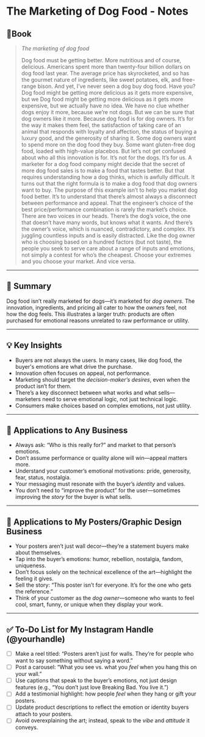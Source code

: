 # The Marketing of Dog Food - Notes
## 📔Book
>_The marketing of dog food_
>
>Dog food must be getting better. More nutritious and of course, delicious. Americans spent more than twenty-four billion dollars on dog food last year. The average price has skyrocketed, and so has the gourmet nature of ingredients, like sweet potatoes, elk, and free-range bison. And yet, I’ve never seen a dog buy dog food. Have you? Dog food might be getting more delicious as it gets more expensive, but we Dog food might be getting more delicious as it gets more expensive, but we actually have no idea. We have no clue whether dogs enjoy it more, because we’re not dogs. But we can be sure that dog owners like it more. Because dog food is for dog owners. It’s for the way it makes them feel, the satisfaction of taking care of an animal that responds with loyalty and affection, the status of buying a luxury good, and the generosity of sharing it. Some dog owners want to spend more on the dog food they buy. Some want gluten-free dog food, loaded with high-value placebos. But let’s not get confused about who all this innovation is for. It’s not for the dogs. It’s for us. A marketer for a dog food company might decide that the secret of more dog food sales is to make a food that tastes better. But that requires understanding how a dog thinks, which is awfully difficult. It turns out that the right formula is to make a dog food that dog owners want to buy. The purpose of this example isn’t to help you market dog food better. It’s to understand that there’s almost always a disconnect between performance and appeal. That the engineer’s choice of the best price/performance combination is rarely the market’s choice. There are two voices in our heads. There’s the dog’s voice, the one that doesn’t have many words, but knows what it wants. And there’s the owner’s voice, which is nuanced, contradictory, and complex. It’s juggling countless inputs and is easily distracted. Like the dog owner who is choosing based on a hundred factors (but not taste), the people you seek to serve care about a range of inputs and emotions, not simply a contest for who’s the cheapest. Choose your extremes and you choose your market. And vice versa.

---
## 📝 Summary  
Dog food isn’t really marketed for dogs—it’s marketed for *dog owners*. The innovation, ingredients, and pricing all cater to how the *owners* feel, not how the dog feels. This illustrates a larger truth: products are often purchased for emotional reasons unrelated to raw performance or utility.

---

## 💡 Key Insights  
- Buyers are not always the users. In many cases, like dog food, the buyer's emotions are what drive the purchase.  
- Innovation often focuses on appeal, not performance.  
- Marketing should target the *decision-maker’s desires*, even when the product isn’t for them.  
- There’s a key disconnect between what works and what sells—marketers need to serve emotional logic, not just technical logic.  
- Consumers make choices based on complex emotions, not just utility.

---

## 🧠 Applications to Any Business  
- Always ask: “Who is this really for?” and market to that person’s emotions.  
- Don’t assume performance or quality alone will win—appeal matters more.  
- Understand your customer’s emotional motivations: pride, generosity, fear, status, nostalgia.  
- Your messaging must resonate with the buyer’s *identity* and values.  
- You don’t need to “improve the product” for the user—sometimes improving the *story* for the buyer is what sells.

---

## 🎨 Applications to My Posters/Graphic Design Business  
- Your posters aren’t just wall decor—they’re a statement buyers make about themselves.  
- Tap into the buyer’s emotions: humor, rebellion, nostalgia, fandom, uniqueness.  
- Don’t focus solely on the technical excellence of the art—highlight the feeling it gives.  
- Sell the story: “This poster isn’t for everyone. It’s for the one who gets the reference.”  
- Think of your customer as the *dog owner*—someone who wants to feel cool, smart, funny, or unique when they display your work.

---

## ✅ To-Do List for My Instagram Handle (@yourhandle)  
- [ ] Make a reel titled: “Posters aren’t just for walls. They’re for people who want to say something without saying a word.”  
- [ ] Post a carousel: “What you see vs. what you *feel* when you hang this on your wall.”  
- [ ] Use captions that speak to the buyer’s emotions, not just design features (e.g., “You don’t just love Breaking Bad. You live it.”)  
- [ ] Add a testimonial highlight: how people *feel* when they hang or gift your posters.  
- [ ] Update product descriptions to reflect the emotion or identity buyers attach to your posters.  
- [ ] Avoid overexplaining the art; instead, speak to the *vibe* and *attitude* it conveys.
